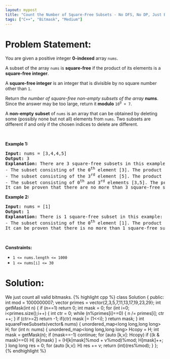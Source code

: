 ```yaml
---
layout: mypost
title: "Count the Number of Square-Free Subsets - No DFS, No DP, Just Bitmask + simple counting"
tags: ["C++", "Bitmask", "Medium"]
---
```

# Problem Statement:
<p>You are given a positive integer <strong>0-indexed</strong>&nbsp;array <code>nums</code>.</p>

<p>A subset of the array <code>nums</code> is <strong>square-free</strong> if the product of its elements is a <strong>square-free integer</strong>.</p>

<p>A <strong>square-free integer</strong> is an integer that is divisible by no square number other than <code>1</code>.</p>

<p>Return <em>the number of square-free non-empty subsets of the array</em> <strong>nums</strong>. Since the answer may be too large, return it <strong>modulo</strong> <code>10<sup>9</sup> + 7</code>.</p>

<p>A <strong>non-empty</strong>&nbsp;<strong>subset</strong> of <code>nums</code> is an array that can be obtained by deleting some (possibly none but not all) elements from <code>nums</code>. Two subsets are different if and only if the chosen indices to delete are different.</p>

<p>&nbsp;</p>
<p><strong class="example">Example 1:</strong></p>

<pre>
<strong>Input:</strong> nums = [3,4,4,5]
<strong>Output:</strong> 3
<strong>Explanation:</strong> There are 3 square-free subsets in this example:
- The subset consisting of the 0<sup>th</sup> element [3]. The product of its elements is 3, which is a square-free integer.
- The subset consisting of the 3<sup>rd</sup> element [5]. The product of its elements is 5, which is a square-free integer.
- The subset consisting of 0<sup>th</sup> and 3<sup>rd</sup> elements [3,5]. The product of its elements is 15, which is a square-free integer.
It can be proven that there are no more than 3 square-free subsets in the given array.</pre>

<p><strong class="example">Example 2:</strong></p>

<pre>
<strong>Input:</strong> nums = [1]
<strong>Output:</strong> 1
<strong>Explanation:</strong> There is 1 square-free subset in this example:
- The subset consisting of the 0<sup>th</sup> element [1]. The product of its elements is 1, which is a square-free integer.
It can be proven that there is no more than 1 square-free subset in the given array.
</pre>

<p>&nbsp;</p>
<p><strong>Constraints:</strong></p>

<ul>
	<li><code>1 &lt;= nums.length&nbsp;&lt;= 1000</code></li>
	<li><code>1 &lt;= nums[i] &lt;= 30</code></li>
</ul>

# Solution:
We just count all valid bitmasks.
 {% highlight cpp %} 
class Solution {
public:
    int mod = 1000000007;
    vector<int> primes = vector<int>{2,3,5,7,11,13,17,19,23,29};
    int getMask(int n)
    {
        if (n==1) return 0;
        int mask = 0;
        for (int i=0; i<primes.size();i++)
        {
            int ctr = 0;
            while (n%primes[i]==0)
            {
                n /= primes[i];
                ctr ++;
            }
            if (ctr>=2) return -1;
            if(ctr) mask |= (1<<i);
        }
        return mask;
    }
    int squareFreeSubsets(vector<int>& nums) 
    {
        unordered_map<long long,long long> H;
        for (int n: nums)
        {
            unordered_map<long long,long long> Hcopy = H;
            int mask = getMask(n);
            if (mask==-1) continue;
            for (auto [k,v]: Hcopy) if ((k & mask)==0) H[ (k|mask) ] = (H[k|mask]%mod + v%mod)%mod;
            H[mask]++;
        }
        long long res = 0;
        for (auto [k,v]: H) res += v;
        return (int)(res%mod);
    }
};
 {% endhighlight %}